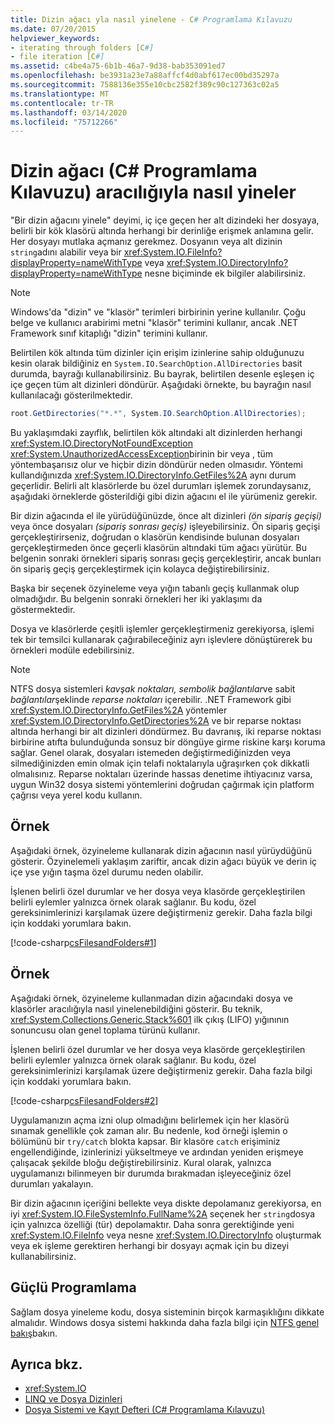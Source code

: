 ```yaml
---
title: Dizin ağacı yla nasıl yinelene - C# Programlama Kılavuzu
ms.date: 07/20/2015
helpviewer_keywords:
- iterating through folders [C#]
- file iteration [C#]
ms.assetid: c4be4a75-6b1b-46a7-9d38-bab353091ed7
ms.openlocfilehash: be3931a23e7a88affcf4d0abf617ec00bd35297a
ms.sourcegitcommit: 7588136e355e10cbc2582f389c90c127363c02a5
ms.translationtype: MT
ms.contentlocale: tr-TR
ms.lasthandoff: 03/14/2020
ms.locfileid: "75712266"
---
```

# <a name="how-to-iterate-through-a-directory-tree-c-programming-guide"></a>Dizin ağacı (C# Programlama Kılavuzu) aracılığıyla nasıl yineler
"Bir dizin ağacını yinele" deyimi, iç içe geçen her alt dizindeki her dosyaya, belirli bir kök klasörü altında herhangi bir derinliğe erişmek anlamına gelir. Her dosyayı mutlaka açmanız gerekmez. Dosyanın veya alt dizinin `string`adını alabilir veya bir <xref:System.IO.FileInfo?displayProperty=nameWithType> veya <xref:System.IO.DirectoryInfo?displayProperty=nameWithType> nesne biçiminde ek bilgiler alabilirsiniz.  
  
> [!NOTE]
> Windows'da "dizin" ve "klasör" terimleri birbirinin yerine kullanılır. Çoğu belge ve kullanıcı arabirimi metni "klasör" terimini kullanır, ancak .NET Framework sınıf kitaplığı "dizin" terimini kullanır.  
  
 Belirtilen kök altında tüm dizinler için erişim izinlerine sahip olduğunuzu kesin olarak bildiğiniz en `System.IO.SearchOption.AllDirectories` basit durumda, bayrağı kullanabilirsiniz. Bu bayrak, belirtilen desenle eşleşen iç içe geçen tüm alt dizinleri döndürür. Aşağıdaki örnekte, bu bayrağın nasıl kullanılacağı gösterilmektedir.  
  
```csharp  
root.GetDirectories("*.*", System.IO.SearchOption.AllDirectories);  
```  
  
 Bu yaklaşımdaki zayıflık, belirtilen kök altındaki alt dizinlerden herhangi <xref:System.IO.DirectoryNotFoundException> <xref:System.UnauthorizedAccessException>birinin bir veya , tüm yöntembaşarısız olur ve hiçbir dizin döndürür neden olmasıdır. Yöntemi kullandığınızda <xref:System.IO.DirectoryInfo.GetFiles%2A> aynı durum geçerlidir. Belirli alt klasörlerde bu özel durumları işlemek zorundaysanız, aşağıdaki örneklerde gösterildiği gibi dizin ağacını el ile yürümeniz gerekir.  
  
 Bir dizin ağacında el ile yürüdüğünüzde, önce alt dizinleri *(ön sipariş geçişi)* veya önce dosyaları *(sipariş sonrası geçiş)* işleyebilirsiniz. Ön sipariş geçişi gerçekleştirirseniz, doğrudan o klasörün kendisinde bulunan dosyaları gerçekleştirmeden önce geçerli klasörün altındaki tüm ağacı yürütür. Bu belgenin sonraki örnekleri sipariş sonrası geçiş gerçekleştirir, ancak bunları ön sipariş geçiş gerçekleştirmek için kolayca değiştirebilirsiniz.  
  
 Başka bir seçenek özyineleme veya yığın tabanlı geçiş kullanmak olup olmadığıdır. Bu belgenin sonraki örnekleri her iki yaklaşımı da göstermektedir.  
  
 Dosya ve klasörlerde çeşitli işlemler gerçekleştirmeniz gerekiyorsa, işlemi tek bir temsilci kullanarak çağırabileceğiniz ayrı işlevlere dönüştürerek bu örnekleri modüle edebilirsiniz.  
  
> [!NOTE]
> NTFS dosya sistemleri *kavşak noktaları,* *sembolik bağlantılar*ve sabit *bağlantılar*şeklinde *reparse noktaları* içerebilir. .NET Framework gibi <xref:System.IO.DirectoryInfo.GetFiles%2A> yöntemler <xref:System.IO.DirectoryInfo.GetDirectories%2A> ve bir reparse noktası altında herhangi bir alt dizinleri döndürmez. Bu davranış, iki reparse noktası birbirine atıfta bulunduğunda sonsuz bir döngüye girme riskine karşı koruma sağlar. Genel olarak, dosyaları istemeden değiştirmediğinizden veya silmediğinizden emin olmak için telafi noktalarıyla uğraşırken çok dikkatli olmalısınız. Reparse noktaları üzerinde hassas denetime ihtiyacınız varsa, uygun Win32 dosya sistemi yöntemlerini doğrudan çağırmak için platform çağrısı veya yerel kodu kullanın.  
  
## <a name="example"></a>Örnek  
 Aşağıdaki örnek, özyineleme kullanarak dizin ağacının nasıl yürüydüğünü gösterir. Özyinelemeli yaklaşım zariftir, ancak dizin ağacı büyük ve derin iç içe yse yığın taşma özel durumu neden olabilir.  
  
 İşlenen belirli özel durumlar ve her dosya veya klasörde gerçekleştirilen belirli eylemler yalnızca örnek olarak sağlanır. Bu kodu, özel gereksinimlerinizi karşılamak üzere değiştirmeniz gerekir. Daha fazla bilgi için koddaki yorumlara bakın.  
  
 [!code-csharp[csFilesandFolders#1](~/samples/snippets/csharp/VS_Snippets_VBCSharp/csFilesAndFolders/CS/FileIteration.cs#1)]  
  
## <a name="example"></a>Örnek  
 Aşağıdaki örnek, özyineleme kullanmadan dizin ağacındaki dosya ve klasörler aracılığıyla nasıl yinelenebildiğini gösterir. Bu teknik, <xref:System.Collections.Generic.Stack%601> ilk çıkış (LIFO) yığınının sonuncusu olan genel toplama türünü kullanır.  
  
 İşlenen belirli özel durumlar ve her dosya veya klasörde gerçekleştirilen belirli eylemler yalnızca örnek olarak sağlanır. Bu kodu, özel gereksinimlerinizi karşılamak üzere değiştirmeniz gerekir. Daha fazla bilgi için koddaki yorumlara bakın.  
  
 [!code-csharp[csFilesandFolders#2](~/samples/snippets/csharp/VS_Snippets_VBCSharp/csFilesAndFolders/CS/FileIteration.cs#2)]  
  
 Uygulamanızın açma izni olup olmadığını belirlemek için her klasörü sınamak genellikle çok zaman alır. Bu nedenle, kod örneği işlemin o bölümünü bir `try/catch` blokta kapsar. Bir klasöre `catch` erişiminiz engellendiğinde, izinlerinizi yükseltmeye ve ardından yeniden erişmeye çalışacak şekilde bloğu değiştirebilirsiniz. Kural olarak, yalnızca uygulamanızı bilinmeyen bir durumda bırakmadan işleyeceğiniz özel durumları yakalayın.  
  
 Bir dizin ağacının içeriğini bellekte veya diskte depolamanız gerekiyorsa, en iyi <xref:System.IO.FileSystemInfo.FullName%2A> seçenek her `string`dosya için yalnızca özelliği (tür) depolamaktır. Daha sonra gerektiğinde yeni <xref:System.IO.FileInfo> veya nesne <xref:System.IO.DirectoryInfo> oluşturmak veya ek işleme gerektiren herhangi bir dosyayı açmak için bu dizeyi kullanabilirsiniz.  
  
## <a name="robust-programming"></a>Güçlü Programlama  
 Sağlam dosya yineleme kodu, dosya sisteminin birçok karmaşıklığını dikkate almalıdır. Windows dosya sistemi hakkında daha fazla bilgi için [NTFS genel bakış](/windows-server/storage/file-server/ntfs-overview)bakın.  
  
## <a name="see-also"></a>Ayrıca bkz.

- <xref:System.IO>
- [LINQ ve Dosya Dizinleri](../concepts/linq/linq-and-file-directories.md)
- [Dosya Sistemi ve Kayıt Defteri (C# Programlama Kılavuzu)](./index.md)
